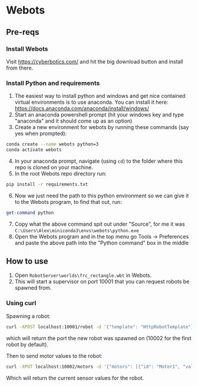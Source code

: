 # Webots

## Pre-reqs

### Install Webots

Visit https://cyberbotics.com/ and hit the big download button and install from there.

### Install Python and requirements

1. The easiest way to install python and windows and get nice contained virtual environments is to use anaconda. You can install it here: https://docs.anaconda.com/anaconda/install/windows/
2. Start an anaconda powershell prompt (hit your windows key and type "anaconda" and it should come up as an option)
3. Create a new environment for webots by running these commands (say yes when prompted):

```bash
conda create --name webots python=3
conda activate webots
```

4. In your anaconda prompt, navigate (using `cd`) to the folder where this repo is cloned on your machine.
5. In the root Webots repo directory run:

```bash
pip install -r requirements.txt
```

6. Now we just need the path to this python environment so we can give it to the Webots program, to find that out, run:

```powershell
get-command python
```

7. Copy what the above command spit out under "Source", for me it was `C:\Users\Alex\miniconda3\envs\webots\python.exe`
8. Open the Webots program and in the top menu go Tools -> Preferences and paste the above path into the "Python command" box in the middle

## How to use

1.  Open `RobotServer\worlds\frc_rectangle.wbt` in Webots.
2.  This will start a supervisor on port 10001 that you can request robots be spawned from.

### Using curl

Spawning a robot:

```bash
curl -XPOST localhost:10001/robot -d '{"template": "HttpRobotTemplate"}' --header "Content-Type: application/json"
```

which will return the port the new robot was spawned on (10002 for the first robot by default).

Then to send motor values to the robot:

```bash
curl -XPUT localhost:10002/motors -d '{"motors": [{"id": "Motor1", "val": 1.0]}' --header "Content-Type: application/json"
```

Which will return the current sensor values for the robot.
